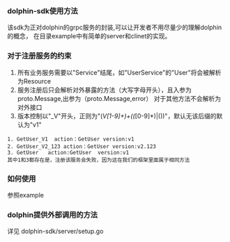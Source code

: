 ### dolphin-sdk使用方法
该sdk为正对dolphin的grpc服务的封装,可以让开发者不用尽量少的理解dolphin的概念，
在目录example中有简单的server和clinet的实现。

### 对于注册服务的约束
1. 所有业务服务需要以"Service"结尾，如"UserService"的"User"将会被解析为Resource
2. 服务注册后只会解析对外暴露的方法（大写字母开头），且入参为proto.Message,出参为（proto.Message,error）
    对于其他方法不会解析为对外接口
3. 版本控制以"_V"开头，正则为"(_V[1-9]+)+((_[0-9]*)|())"，默认无该后缀的默认为"v1"
 ```
 1. GetUser_V1  action：GetUser version:v1
 2. GetUser_V2_123 action：GetUser version:v2.123
 3. GetUser   action:GetUser  version:v1
 其中1和3都存在是，注册该服务会失败，因为这在我们的框架里面属于相同方法
 ```
### 如何使用
参照example


### dolphin提供外部调用的方法
详见 dolphin-sdk/server/setup.go
